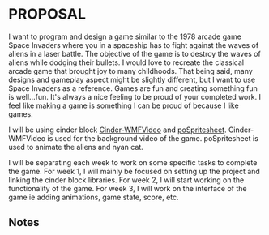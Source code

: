 # PROPOSAL

I want to program and design a game similar to the 1978 arcade game Space Invaders 
where you in a spaceship has to fight against the waves of aliens in a laser battle. 
The objective of the game is to destroy the waves of aliens while dodging their bullets. 
I would love to recreate the classical arcade game that brought joy to many childhoods. 
That being said, many designs and gameplay aspect might be slightly different, but I want 
to use Space Invaders as a reference. Games are fun and creating something fun is well...fun.
It's always a nice feeling to be proud of your completed work. I feel like making a game is something 
I can be proud of because I like games.

I will be using cinder block [Cinder-WMFVideo](https://github.com/stimulant/Cinder-WMFVideo) and 
[poSpritesheet](https://github.com/Potion/Cinder-poSpritesheet). Cinder-WMFVideo is used for the
background video of the game. poSpritesheet is used to animate the aliens and nyan cat.


I will be separating each week to work on some specific tasks to complete the game. For week 1, I will
mainly be focused on setting up the project and linking the cinder block libraries. For week 2, I will
start working on the functionality of the game. For week 3, I will work on the interface of the game ie
adding animations, game state, score, etc.
## Notes
